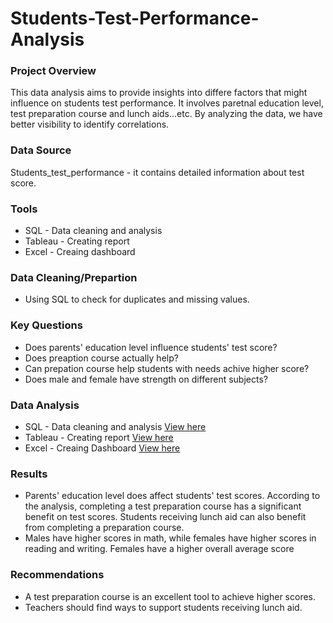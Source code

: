 # Students-Test-Performance-Analysis

### Project Overview
This data analysis aims to provide insights into differe factors that might influence on students test performance. It involves paretnal education level, test preparation course and lunch aids...etc. By analyzing the data, we have better visibility to identify correlations.
### Data Source
Students_test_performance - it contains detailed information about test score. 

### Tools
- SQL - Data cleaning and analysis 
- Tableau - Creating report 
- Excel - Creaing dashboard 

### Data Cleaning/Prepartion 
- Using SQL to check for duplicates and missing values.


### Key Questions
- Does parents' education level influence students' test score?
- Does preaption course actually help?
- Can prepation course help students with needs achive higher score?
- Does male and female have strength on different subjects?

### Data Analysis
- SQL - Data cleaning and analysis [View here](https://github.com/ChunLinKuo/Student-test-performance-analysis/blob/main/Students%20test%20performance.sql)
- Tableau - Creating report [View here](https://public.tableau.com/app/profile/chun.lin.kuo/viz/Testscoreproject/Dashboard1#2)
- Excel - Creaing Dashboard [View here](https://github.com/ChunLinKuo/Student-test-performance-analysis/blob/main/StudentsPerformance%20_Excel%20Project.xlsx)
### Results
- Parents' education level does affect students' test scores. According to the analysis, completing a test preparation course has a significant benefit on test scores. Students receiving lunch aid can also benefit from completing a preparation course.
- Males have higher scores in math, while females have higher scores in reading and writing. Females have a higher overall average score
### Recommendations
- A test preparation course is an excellent tool to achieve higher scores.
- Teachers should find ways to support students receiving lunch aid. 

